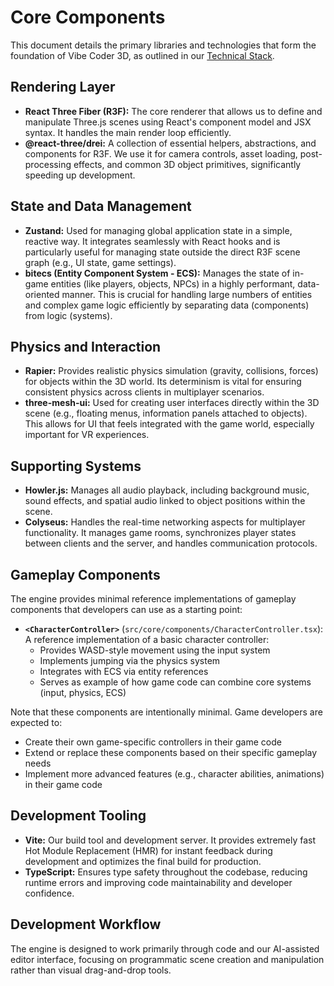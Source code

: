 # Core Components

This document details the primary libraries and technologies that form the foundation of Vibe Coder 3D, as outlined in our [Technical Stack](./technical-stack.md).

## Rendering Layer

- **React Three Fiber (R3F):** The core renderer that allows us to define and manipulate Three.js scenes using React's component model and JSX syntax. It handles the main render loop efficiently.
- **@react-three/drei:** A collection of essential helpers, abstractions, and components for R3F. We use it for camera controls, asset loading, post-processing effects, and common 3D object primitives, significantly speeding up development.

## State and Data Management

- **Zustand:** Used for managing global application state in a simple, reactive way. It integrates seamlessly with React hooks and is particularly useful for managing state outside the direct R3F scene graph (e.g., UI state, game settings).
- **bitecs (Entity Component System - ECS):** Manages the state of in-game entities (like players, objects, NPCs) in a highly performant, data-oriented manner. This is crucial for handling large numbers of entities and complex game logic efficiently by separating data (components) from logic (systems).

## Physics and Interaction

- **Rapier:** Provides realistic physics simulation (gravity, collisions, forces) for objects within the 3D world. Its determinism is vital for ensuring consistent physics across clients in multiplayer scenarios.
- **three-mesh-ui:** Used for creating user interfaces directly within the 3D scene (e.g., floating menus, information panels attached to objects). This allows for UI that feels integrated with the game world, especially important for VR experiences.

## Supporting Systems

- **Howler.js:** Manages all audio playback, including background music, sound effects, and spatial audio linked to object positions within the scene.
- **Colyseus:** Handles the real-time networking aspects for multiplayer functionality. It manages game rooms, synchronizes player states between clients and the server, and handles communication protocols.

## Gameplay Components

The engine provides minimal reference implementations of gameplay components that developers can use as a starting point:

- **`<CharacterController>`** (`src/core/components/CharacterController.tsx`): A reference implementation of a basic character controller:
  - Provides WASD-style movement using the input system
  - Implements jumping via the physics system
  - Integrates with ECS via entity references
  - Serves as example of how game code can combine core systems (input, physics, ECS)

Note that these components are intentionally minimal. Game developers are expected to:

- Create their own game-specific controllers in their game code
- Extend or replace these components based on their specific gameplay needs
- Implement more advanced features (e.g., character abilities, animations) in their game code

## Development Tooling

- **Vite:** Our build tool and development server. It provides extremely fast Hot Module Replacement (HMR) for instant feedback during development and optimizes the final build for production.
- **TypeScript:** Ensures type safety throughout the codebase, reducing runtime errors and improving code maintainability and developer confidence.

## Development Workflow

The engine is designed to work primarily through code and our AI-assisted editor interface, focusing on programmatic scene creation and manipulation rather than visual drag-and-drop tools.
